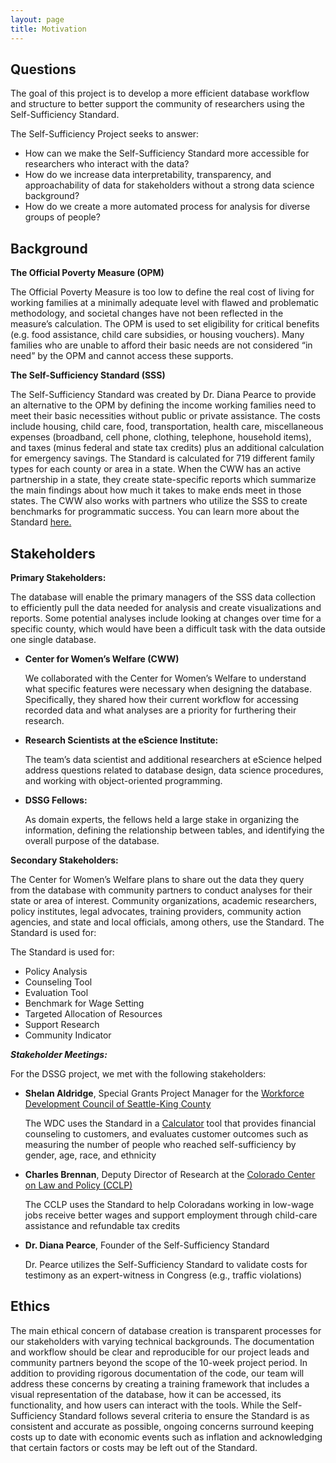 ```yaml
---
layout: page
title: Motivation
---
```


## **Questions**

The goal of this project is to develop a more efficient database workflow and structure to better support the community of researchers using the Self-Sufficiency Standard.

The Self-Sufficiency Project seeks to answer: 
* How can we make the Self-Sufficiency Standard more accessible for researchers who interact with the data?
* How do we increase data interpretability, transparency, and approachability of data for stakeholders without a strong data science background?
* How do we create a more automated process for analysis for diverse groups of people?



## **Background**


**The Official Poverty Measure (OPM)**

The Official Poverty Measure is too low to define the real cost of living for working families at a minimally adequate level with flawed and problematic methodology, and societal changes have not been reflected in the measure’s calculation. The OPM is used to set eligibility for critical benefits (e.g. food assistance, child care subsidies, or housing vouchers). Many families who are unable to afford their basic needs are not considered “in need” by the OPM and cannot access these supports.

**The Self-Sufficiency Standard (SSS)**

The Self-Sufficiency Standard was created by Dr. Diana Pearce to provide an alternative to the OPM by defining the income working families need to meet their basic necessities without public or private assistance. The costs include housing, child care, food, transportation, health care, miscellaneous expenses (broadband, cell phone, clothing, telephone, household items), and taxes (minus federal and state tax credits) plus an additional calculation for emergency savings. The Standard is calculated for 719 different family types for each county or area in a state. When the CWW has an active partnership in a state, they create state-specific reports which summarize the main findings about how much it takes to make ends meet in those states. The CWW also works with partners who utilize the SSS to create benchmarks for programmatic success. You can learn more about the Standard [here.](https://selfsufficiencystandard.org/)


## **Stakeholders**

**Primary Stakeholders:**

The database will enable the primary managers of the SSS data collection to efficiently pull the data needed for analysis and create visualizations and reports. Some potential analyses include looking at changes over time for a specific county, which would have been a difficult task with the data outside one single database. 

* **Center for Women’s Welfare (CWW)**

    We collaborated with the Center for Women’s Welfare to understand what specific features were necessary when designing the database. Specifically, they shared how their current workflow for accessing recorded data and what analyses are a priority for furthering their research.

* **Research Scientists at the eScience Institute:**

    The team’s data scientist and additional researchers at eScience helped address questions related to database design, data science procedures, and working with object-oriented programming.

* **DSSG Fellows:** 

    As domain experts, the fellows held a large stake in organizing the information, defining the relationship between tables, and identifying the overall purpose of the database. 

**Secondary Stakeholders:**

The Center for Women’s Welfare plans to share out the data they query from the database with community partners to conduct analyses for their state or area of interest. Community organizations, academic researchers, policy institutes, legal advocates, training providers, community action agencies, and state and local officials, among others, use the Standard. The Standard is used for:


The Standard is used for:
* Policy Analysis
* Counseling Tool
* Evaluation Tool
* Benchmark for Wage Setting
* Targeted Allocation of Resources
* Support Research
* Community Indicator

***Stakeholder Meetings:***

For the DSSG project, we met with the following stakeholders:

* **Shelan Aldridge**, Special Grants Project Manager for the [Workforce Development Council of Seattle-King County](https://www.seakingwdc.org/)

    The WDC uses the Standard in a [Calculator](https://thecalculator.org/) tool that provides financial counseling to customers, and evaluates customer outcomes such as measuring the number of people who reached self-sufficiency by gender, age, race, and ethnicity
    
* **Charles Brennan**, Deputy Director of Research at the [Colorado Center on Law and Policy (CCLP)](https://cclponline.org/)

   The CCLP uses the Standard to help Coloradans working in low-wage jobs receive better wages and support employment through child-care assistance and refundable tax credits

* **Dr. Diana Pearce**, Founder of the Self-Sufficiency Standard

    Dr. Pearce utilizes the Self-Sufficiency Standard to validate costs for testimony as an expert-witness in Congress (e.g., traffic violations)
    

## **Ethics**

The main ethical concern of database creation is transparent processes for our stakeholders with varying technical backgrounds. The documentation and workflow should be clear and reproducible for our project leads and community partners beyond the scope of the 10-week project period. In addition to providing rigorous documentation of the code, our team will address these concerns by creating a training framework that includes a visual representation of the database, how it can be accessed, its functionality, and how users can interact with the tools. While the Self-Sufficiency Standard follows several criteria to ensure the Standard is as consistent and accurate as possible, ongoing concerns surround keeping costs up to date with economic events such as inflation and acknowledging that certain factors or costs may be left out of the Standard. 
